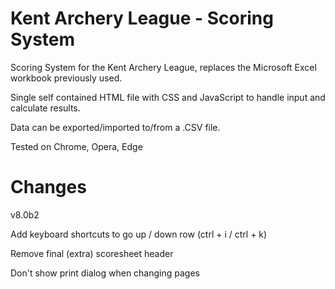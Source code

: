 # Kent Archery League - Scoring System
Scoring System for the Kent Archery League, replaces the Microsoft Excel workbook previously used. 

Single self contained HTML file with CSS and JavaScript to handle input and calculate results.

Data can be exported/imported to/from a .CSV file.

Tested on Chrome, Opera, Edge

# Changes
v8.0b2

Add keyboard shortcuts to go up / down row (ctrl + i / ctrl + k)

Remove final (extra) scoresheet header 

Don't show print dialog when changing pages
